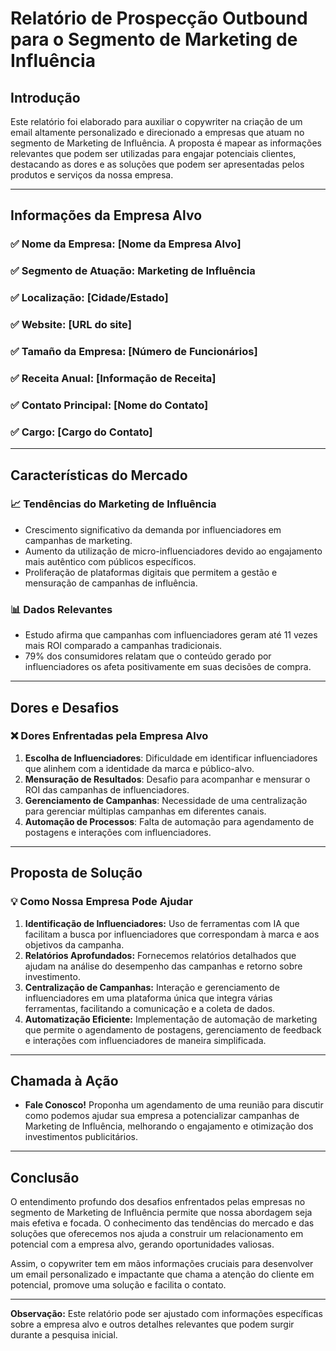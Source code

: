 # Relatório de Prospecção Outbound para o Segmento de Marketing de Influência

## Introdução
Este relatório foi elaborado para auxiliar o copywriter na criação de um email altamente personalizado e direcionado a empresas que atuam no segmento de Marketing de Influência. A proposta é mapear as informações relevantes que podem ser utilizadas para engajar potenciais clientes, destacando as dores e as soluções que podem ser apresentadas pelos produtos e serviços da nossa empresa.

---

## Informações da Empresa Alvo

### ✅ Nome da Empresa: [Nome da Empresa Alvo]
### ✅ Segmento de Atuação: Marketing de Influência
### ✅ Localização: [Cidade/Estado]
### ✅ Website: [URL do site]
### ✅ Tamaño da Empresa: [Número de Funcionários]
### ✅ Receita Anual: [Informação de Receita]
### ✅ Contato Principal: [Nome do Contato]
### ✅ Cargo: [Cargo do Contato]

---

## Características do Mercado

### 📈 Tendências do Marketing de Influência
- Crescimento significativo da demanda por influenciadores em campanhas de marketing.
- Aumento da utilização de micro-influenciadores devido ao engajamento mais autêntico com públicos específicos.
- Proliferação de plataformas digitais que permitem a gestão e mensuração de campanhas de influência.

### 📊 Dados Relevantes
- Estudo afirma que campanhas com influenciadores geram até 11 vezes mais ROI comparado a campanhas tradicionais.
- 79% dos consumidores relatam que o conteúdo gerado por influenciadores os afeta positivamente em suas decisões de compra.

---

## Dores e Desafios

### ❌ Dores Enfrentadas pela Empresa Alvo
1. **Escolha de Influenciadores**: Dificuldade em identificar influenciadores que alinhem com a identidade da marca e público-alvo.
2. **Mensuração de Resultados**: Desafio para acompanhar e mensurar o ROI das campanhas de influenciadores.
3. **Gerenciamento de Campanhas**: Necessidade de uma centralização para gerenciar múltiplas campanhas em diferentes canais.
4. **Automação de Processos**: Falta de automação para agendamento de postagens e interações com influenciadores.

---

## Proposta de Solução

### 💡 Como Nossa Empresa Pode Ajudar
1. **Identificação de Influenciadores:** Uso de ferramentas com IA que facilitam a busca por influenciadores que correspondam à marca e aos objetivos da campanha.
2. **Relatórios Aprofundados:** Fornecemos relatórios detalhados que ajudam na análise do desempenho das campanhas e retorno sobre investimento.
3. **Centralização de Campanhas:** Interação e gerenciamento de influenciadores em uma plataforma única que integra várias ferramentas, facilitando a comunicação e a coleta de dados.
4. **Automatização Eficiente:** Implementação de automação de marketing que permite o agendamento de postagens, gerenciamento de feedback e interações com influenciadores de maneira simplificada.

---

## Chamada à Ação
- **Fale Conosco!** Proponha um agendamento de uma reunião para discutir como podemos ajudar sua empresa a potencializar campanhas de Marketing de Influência, melhorando o engajamento e otimização dos investimentos publicitários.

---

## Conclusão
O entendimento profundo dos desafios enfrentados pelas empresas no segmento de Marketing de Influência permite que nossa abordagem seja mais efetiva e focada. O conhecimento das tendências do mercado e das soluções que oferecemos nos ajuda a construir um relacionamento em potencial com a empresa alvo, gerando oportunidades valiosas.

Assim, o copywriter tem em mãos informações cruciais para desenvolver um email personalizado e impactante que chama a atenção do cliente em potencial, promove uma solução e facilita o contato.

---

**Observação:** Este relatório pode ser ajustado com informações específicas sobre a empresa alvo e outros detalhes relevantes que podem surgir durante a pesquisa inicial.
